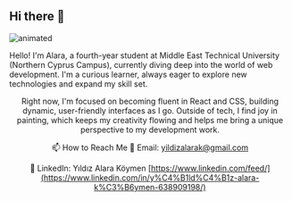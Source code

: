 ## Hi there 👋
<ip align="center">
  <img src="https://media3.giphy.com/media/v1.Y2lkPTc5MGI3NjExb3Ntb2Y5dmNrb3dreHR3NHo3MXJwcHhubW5odzRuMWlsMXM2dWxqNyZlcD12MV9pbnRlcm5hbF9naWZfYnlfaWQmY3Q9Zw/scZPhLqaVOM1qG4lT9/giphy.gif" alt="animated" />
</p>
Hello! I'm Alara, a fourth-year student at Middle East Technical University (Northern Cyprus Campus), currently diving deep into the world of web development. I'm a curious learner, always eager to explore new technologies and expand my skill set.

Right now, I'm focused on becoming fluent in React and CSS, building dynamic, user-friendly interfaces as I go. Outside of tech, I find joy in painting, which keeps my creativity flowing and helps me bring a unique perspective to my development work.

📫 How to Reach Me
📧 Email: yildizalarak@gmail.com

💼 LinkedIn: Yıldız Alara Köymen
[https://www.linkedin.com/feed/](https://www.linkedin.com/in/y%C4%B1ld%C4%B1z-alara-k%C3%B6ymen-638909198/)

